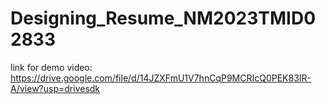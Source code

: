 # Designing_Resume_NM2023TMID02833
link for demo video:
https://drive.google.com/file/d/14JZXFmU1V7hnCqP9MCRIcQ0PEK83IR-A/view?usp=drivesdk
